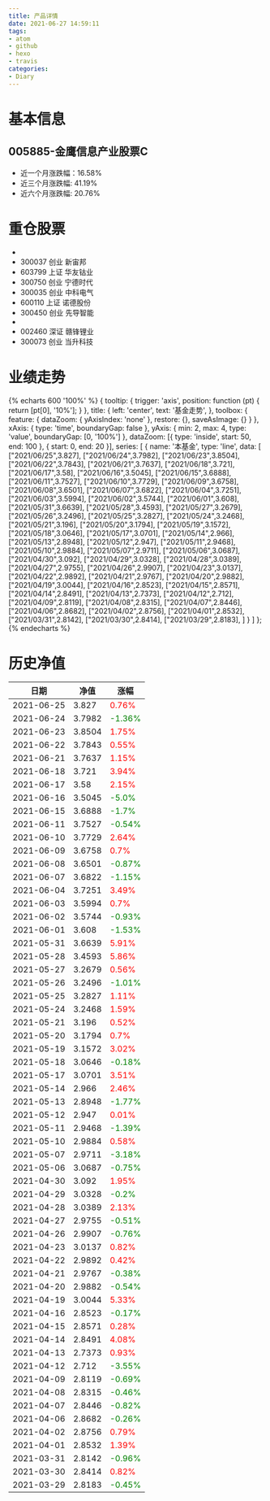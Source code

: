 ```yaml
---
title: 产品详情
date: 2021-06-27 14:59:11
tags:
- atom
- github
- hexo
- travis
categories:
- Diary
---
```


# 基本信息
## 005885-金鹰信息产业股票C
- 近一个月涨跌幅：16.58%
- 近三个月涨跌幅: 41.19%
- 近六个月涨跌幅: 20.76%

# 重仓股票
- 
- 300037 创业 新宙邦
- 603799 上证 华友钴业
- 300750 创业 宁德时代
- 300035 创业 中科电气
- 600110 上证 诺德股份
- 300450 创业 先导智能
- 
- 002460 深证 赣锋锂业
- 300073 创业 当升科技
# 业绩走势

{% echarts 600 '100%' %}
{
  tooltip: {
        trigger: 'axis',
        position: function (pt) {
            return [pt[0], '10%'];
        }
    },
    title: {
        left: 'center',
        text: '基金走势',
    },
    toolbox: {
        feature: {
            dataZoom: {
                yAxisIndex: 'none'
            },
            restore: {},
            saveAsImage: {}
        }
    },
    xAxis: {
        type: 'time',
        boundaryGap: false
    },
    yAxis: {
        min: 2,
        max: 4,
        type: 'value',
        boundaryGap: [0, '100%']
    },
    dataZoom: [{
        type: 'inside',
        start: 50,
        end: 100
    }, {
        start: 0,
        end: 20
    }],
    series: [
        {
            name: '本基金',
            type: 'line',
            data: [
["2021/06/25",3.827],
["2021/06/24",3.7982],
["2021/06/23",3.8504],
["2021/06/22",3.7843],
["2021/06/21",3.7637],
["2021/06/18",3.721],
["2021/06/17",3.58],
["2021/06/16",3.5045],
["2021/06/15",3.6888],
["2021/06/11",3.7527],
["2021/06/10",3.7729],
["2021/06/09",3.6758],
["2021/06/08",3.6501],
["2021/06/07",3.6822],
["2021/06/04",3.7251],
["2021/06/03",3.5994],
["2021/06/02",3.5744],
["2021/06/01",3.608],
["2021/05/31",3.6639],
["2021/05/28",3.4593],
["2021/05/27",3.2679],
["2021/05/26",3.2496],
["2021/05/25",3.2827],
["2021/05/24",3.2468],
["2021/05/21",3.196],
["2021/05/20",3.1794],
["2021/05/19",3.1572],
["2021/05/18",3.0646],
["2021/05/17",3.0701],
["2021/05/14",2.966],
["2021/05/13",2.8948],
["2021/05/12",2.947],
["2021/05/11",2.9468],
["2021/05/10",2.9884],
["2021/05/07",2.9711],
["2021/05/06",3.0687],
["2021/04/30",3.092],
["2021/04/29",3.0328],
["2021/04/28",3.0389],
["2021/04/27",2.9755],
["2021/04/26",2.9907],
["2021/04/23",3.0137],
["2021/04/22",2.9892],
["2021/04/21",2.9767],
["2021/04/20",2.9882],
["2021/04/19",3.0044],
["2021/04/16",2.8523],
["2021/04/15",2.8571],
["2021/04/14",2.8491],
["2021/04/13",2.7373],
["2021/04/12",2.712],
["2021/04/09",2.8119],
["2021/04/08",2.8315],
["2021/04/07",2.8446],
["2021/04/06",2.8682],
["2021/04/02",2.8756],
["2021/04/01",2.8532],
["2021/03/31",2.8142],
["2021/03/30",2.8414],
["2021/03/29",2.8183],
]
        }
    ]
};
{% endecharts %}

# 历史净值

| 日期 | 净值 | 涨幅 |
| --- | --- | --- |
|2021-06-25|3.827|<font color=red>0.76%</font>|
|2021-06-24|3.7982|<font color=green>-1.36%</font>|
|2021-06-23|3.8504|<font color=red>1.75%</font>|
|2021-06-22|3.7843|<font color=red>0.55%</font>|
|2021-06-21|3.7637|<font color=red>1.15%</font>|
|2021-06-18|3.721|<font color=red>3.94%</font>|
|2021-06-17|3.58|<font color=red>2.15%</font>|
|2021-06-16|3.5045|<font color=green>-5.0%</font>|
|2021-06-15|3.6888|<font color=green>-1.7%</font>|
|2021-06-11|3.7527|<font color=green>-0.54%</font>|
|2021-06-10|3.7729|<font color=red>2.64%</font>|
|2021-06-09|3.6758|<font color=red>0.7%</font>|
|2021-06-08|3.6501|<font color=green>-0.87%</font>|
|2021-06-07|3.6822|<font color=green>-1.15%</font>|
|2021-06-04|3.7251|<font color=red>3.49%</font>|
|2021-06-03|3.5994|<font color=red>0.7%</font>|
|2021-06-02|3.5744|<font color=green>-0.93%</font>|
|2021-06-01|3.608|<font color=green>-1.53%</font>|
|2021-05-31|3.6639|<font color=red>5.91%</font>|
|2021-05-28|3.4593|<font color=red>5.86%</font>|
|2021-05-27|3.2679|<font color=red>0.56%</font>|
|2021-05-26|3.2496|<font color=green>-1.01%</font>|
|2021-05-25|3.2827|<font color=red>1.11%</font>|
|2021-05-24|3.2468|<font color=red>1.59%</font>|
|2021-05-21|3.196|<font color=red>0.52%</font>|
|2021-05-20|3.1794|<font color=red>0.7%</font>|
|2021-05-19|3.1572|<font color=red>3.02%</font>|
|2021-05-18|3.0646|<font color=green>-0.18%</font>|
|2021-05-17|3.0701|<font color=red>3.51%</font>|
|2021-05-14|2.966|<font color=red>2.46%</font>|
|2021-05-13|2.8948|<font color=green>-1.77%</font>|
|2021-05-12|2.947|<font color=red>0.01%</font>|
|2021-05-11|2.9468|<font color=green>-1.39%</font>|
|2021-05-10|2.9884|<font color=red>0.58%</font>|
|2021-05-07|2.9711|<font color=green>-3.18%</font>|
|2021-05-06|3.0687|<font color=green>-0.75%</font>|
|2021-04-30|3.092|<font color=red>1.95%</font>|
|2021-04-29|3.0328|<font color=green>-0.2%</font>|
|2021-04-28|3.0389|<font color=red>2.13%</font>|
|2021-04-27|2.9755|<font color=green>-0.51%</font>|
|2021-04-26|2.9907|<font color=green>-0.76%</font>|
|2021-04-23|3.0137|<font color=red>0.82%</font>|
|2021-04-22|2.9892|<font color=red>0.42%</font>|
|2021-04-21|2.9767|<font color=green>-0.38%</font>|
|2021-04-20|2.9882|<font color=green>-0.54%</font>|
|2021-04-19|3.0044|<font color=red>5.33%</font>|
|2021-04-16|2.8523|<font color=green>-0.17%</font>|
|2021-04-15|2.8571|<font color=red>0.28%</font>|
|2021-04-14|2.8491|<font color=red>4.08%</font>|
|2021-04-13|2.7373|<font color=red>0.93%</font>|
|2021-04-12|2.712|<font color=green>-3.55%</font>|
|2021-04-09|2.8119|<font color=green>-0.69%</font>|
|2021-04-08|2.8315|<font color=green>-0.46%</font>|
|2021-04-07|2.8446|<font color=green>-0.82%</font>|
|2021-04-06|2.8682|<font color=green>-0.26%</font>|
|2021-04-02|2.8756|<font color=red>0.79%</font>|
|2021-04-01|2.8532|<font color=red>1.39%</font>|
|2021-03-31|2.8142|<font color=green>-0.96%</font>|
|2021-03-30|2.8414|<font color=red>0.82%</font>|
|2021-03-29|2.8183|<font color=green>-0.45%</font>|
